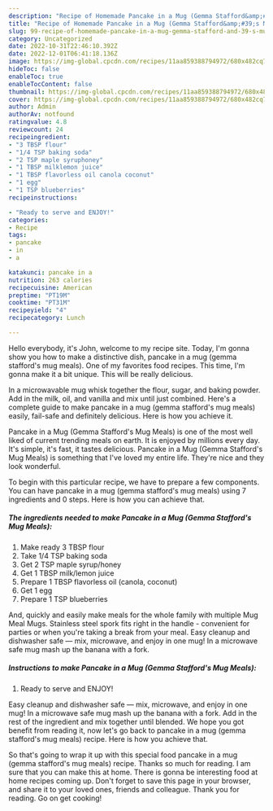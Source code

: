 ```yaml
---
description: "Recipe of Homemade Pancake in a Mug (Gemma Stafford&amp;#39;s Mug Meals)"
title: "Recipe of Homemade Pancake in a Mug (Gemma Stafford&amp;#39;s Mug Meals)"
slug: 99-recipe-of-homemade-pancake-in-a-mug-gemma-stafford-and-39-s-mug-meals
category: Uncategorized
date: 2022-10-31T22:46:10.392Z
date: 2022-12-01T06:41:18.136Z
image: https://img-global.cpcdn.com/recipes/11aa859388794972/680x482cq70/pancake-in-a-mug-gemma-staffords-mug-meals-recipe-main-photo.jpg
hideToc: false
enableToc: true
enableTocContent: false
thumbnail: https://img-global.cpcdn.com/recipes/11aa859388794972/680x482cq70/pancake-in-a-mug-gemma-staffords-mug-meals-recipe-main-photo.jpg
cover: https://img-global.cpcdn.com/recipes/11aa859388794972/680x482cq70/pancake-in-a-mug-gemma-staffords-mug-meals-recipe-main-photo.jpg
author: Admin
authorAv: notfound
ratingvalue: 4.8
reviewcount: 24
recipeingredient:
- "3 TBSP flour"
- "1/4 TSP baking soda"
- "2 TSP maple syruphoney"
- "1 TBSP milklemon juice"
- "1 TBSP flavorless oil canola coconut"
- "1 egg"
- "1 TSP blueberries"
recipeinstructions:

- "Ready to serve and ENJOY!"
categories:
- Recipe
tags:
- pancake
- in
- a

katakunci: pancake in a 
nutrition: 263 calories
recipecuisine: American
preptime: "PT19M"
cooktime: "PT31M"
recipeyield: "4"
recipecategory: Lunch

---
```



Hello everybody, it's John, welcome to my recipe site. Today, I'm gonna show you how to make a distinctive dish, pancake in a mug (gemma stafford&#39;s mug meals). One of my favorites food recipes. This time, I'm gonna make it a bit unique. This will be really delicious.

In a microwavable mug whisk together the flour, sugar, and baking powder. Add in the milk, oil, and vanilla and mix until just combined. Here&#39;s a complete guide to make pancake in a mug (gemma stafford&#39;s mug meals) easily, fail-safe and definitely delicious. Here is how you achieve it.

Pancake in a Mug (Gemma Stafford&#39;s Mug Meals) is one of the most well liked of current trending meals on earth. It is enjoyed by millions every day. It's simple, it's fast, it tastes delicious. Pancake in a Mug (Gemma Stafford&#39;s Mug Meals) is something that I've loved my entire life. They're nice and they look wonderful.


To begin with this particular recipe, we have to prepare a few components. You can have pancake in a mug (gemma stafford&#39;s mug meals) using 7 ingredients and 0 steps. Here is how you can achieve that.

<!--inarticleads1-->

##### The ingredients needed to make Pancake in a Mug (Gemma Stafford&#39;s Mug Meals):

1. Make ready 3 TBSP flour
1. Take 1/4 TSP baking soda
1. Get 2 TSP maple syrup/honey
1. Get 1 TBSP milk/lemon juice
1. Prepare 1 TBSP flavorless oil (canola, coconut)
1. Get 1 egg
1. Prepare 1 TSP blueberries


And, quickly and easily make meals for the whole family with multiple Mug Meal Mugs. Stainless steel spork fits right in the handle - convenient for parties or when you&#39;re taking a break from your meal. Easy cleanup and dishwasher safe — mix, microwave, and enjoy in one mug! In a microwave safe mug mash up the banana with a fork. 

<!--inarticleads2-->

##### Instructions to make Pancake in a Mug (Gemma Stafford&#39;s Mug Meals):


1. Ready to serve and ENJOY!

Easy cleanup and dishwasher safe — mix, microwave, and enjoy in one mug! In a microwave safe mug mash up the banana with a fork. Add in the rest of the ingredient and mix together until blended. We hope you got benefit from reading it, now let&#39;s go back to pancake in a mug (gemma stafford&#39;s mug meals) recipe. Here is how you achieve that. 

So that's going to wrap it up with this special food pancake in a mug (gemma stafford&#39;s mug meals) recipe. Thanks so much for reading. I am sure that you can make this at home. There is gonna be interesting food at home recipes coming up. Don't forget to save this page in your browser, and share it to your loved ones, friends and colleague. Thank you for reading. Go on get cooking!
